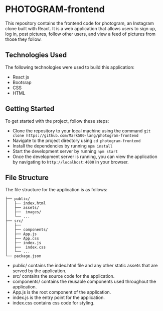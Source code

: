 # PHOTOGRAM-frontend
This repository contains the frontend code for photogram, an Instagram clone built with React. It is a web application that allows users to sign up, log in, post pictures, follow other users, and view a feed of pictures from those they follow.

## Technologies Used
The following technologies were used to build this application:

- React js
- Bootsrap
- CSS
- HTML



## Getting Started
To get started with the project, follow these steps:

- Clone the repository to your local machine using the command `git clone https://github.com/Mark500-lang/photogram-frontend`
- Navigate to the project directory using `cd photogram-frontend`
- Install the dependencies by running `npm install`
- Start the development server by running `npm start`
- Once the development server is running, you can view the application by navigating to `http://localhost:4000` in your browser.

## File Structure
The file structure for the application is as follows:

```
├── public/
│   ├── index.html
│   ├── assets/
│   ├──  images/
│   └── ...
├── src/
│   ├── 
│   ├── components/
│   ├── App.js
│   ├── App.css
│   ├── index.js
│   ├──  index.css
│   └── ...
└── package.json
```

- public/ contains the index.html file and any other static assets that are served by the application.
- src/ contains the source code for the application.
- components/ contains the reusable components used throughout the application.
- App.js is the root component of the application.
- index.js is the entry point for the application.
- index.css contains css code for styling.